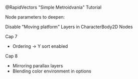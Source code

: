 @RapidVectors "Simple Metroidvania" Tutorial

Node parameters to deepen:

Disable "Moving platform" Layers in CharacterBody2D Nodes

Cap 7

- Ordering -> Y sort enabled

Cap 8

- Mirroring parallax layers
- Blending color environment in options
